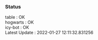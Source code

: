 ### Status


table : OK  
hogwarts : OK  
icy-bot : OK  
Latest Update : 2022-01-27 12:11:32.831256
